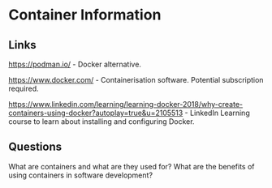 # Container Information

## Links
https://podman.io/ - Docker alternative.


https://www.docker.com/ - Containerisation software. Potential subscription required.


https://www.linkedin.com/learning/learning-docker-2018/why-create-containers-using-docker?autoplay=true&u=2105513 - LinkedIn Learning course to learn about installing and configuring Docker.


## Questions

What are containers and what are they used for? 
What are the benefits of using containers in software development?
